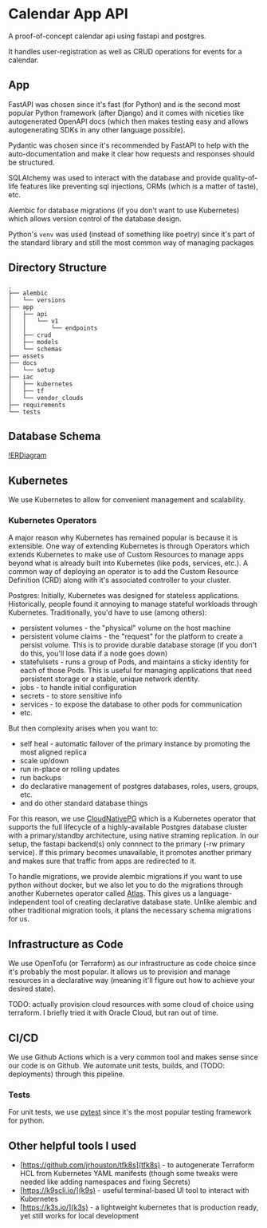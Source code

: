 # Calendar App API

A proof-of-concept calendar api using fastapi and postgres.

It handles user-registration as well as CRUD operations for events for a calendar.

## App
FastAPI was chosen since it's fast (for Python) and is the second most popular Python framework (after Django) and it comes with niceties like autogenerated OpenAPI docs (which then makes testing easy and allows autogenerating SDKs in any other language possible).

Pydantic was chosen since it's recommended by FastAPI to help with the auto-documentation and make it clear how requests and responses should be structured.

SQLAlchemy was used to interact with the database and provide quality-of-life features like preventing sql injections, ORMs (which is a matter of taste), etc.

Alembic for database migrations (if you don't want to use Kubernetes) which allows version control of the database design.

Python's `venv` was used (instead of something like poetry) since it's part of the standard library and still the most common way of managing packages

## Directory Structure
```
.
├── alembic
│   └── versions
├── app
│   ├── api
│   │   └── v1
│   │       └── endpoints
│   ├── crud
│   ├── models
│   └── schemas
├── assets
├── docs
│   └── setup
├── iac
│   ├── kubernetes
│   ├── tf
│   └── vendor_clouds
├── requirements
└── tests
```

## Database Schema
[!ERDiagram](/assets/erdiagram.png)

## Kubernetes 
We use Kubernetes to allow for convenient management and scalability.

### Kubernetes Operators
A major reason why Kubernetes has remained popular is because it is extensible. One way of extending Kubernetes is through Operators which extends Kubernetes to make use of Custom Resources to manage apps beyond what is already built into Kubernetes (like pods, services, etc.). A common way of deploying an operator is to add the Custom Resource Definition (CRD) along with it's associated controller to your cluster.

Postgres: Initially, Kubernetes was designed for stateless applications. Historically, people found it annoying to manage stateful workloads through Kubernetes. 
Traditionally, you'd have to use (among others):
- persistent volumes - the "physical" volume on the host machine
- persistent volume claims - the "request" for the platform to create a persist volume. This is to provide durable database storage (if you don't do this, you'll lose data if a node goes down)
- statefulsets - runs a group of Pods, and maintains a sticky identity for each of those Pods. This is useful for managing applications that need persistent storage or a stable, unique network identity.
- jobs - to handle initial configuration
- secrets - to store sensitive info
- services - to expose the database to other pods for communication
- etc.

But then complexity arises when you want to:
- self heal - automatic failover of the primary instance by promoting the most aligned replica
- scale up/down
- run in-place or rolling updates
- run backups
- do declarative management of postgres databases, roles, users, groups, etc.
- and do other standard database things

For this reason, we use [CloudNativePG](https://cloudnative-pg.io/documentation/1.25/) which is a Kubernetes operator that supports the full lifecycle of a highly-available Postgres database cluster with a primary/standby architecture, using native straming replication. In our setup, the fastapi backend(s) only connnect to the primary (-rw primary service). If this primary becomes unavailable, it promotes another primary and makes sure that traffic from apps are redirected to it.

To handle migrations, we provide alembic migrations if you want to use python without docker, but we also let you to do the migrations through another Kubernetes operator called [Atlas](https://atlasgo.io/getting-started/). This gives us a language-independent tool of creating declarative database state. Unlike alembic and other traditional migration tools, it plans the necessary schema migrations for us.

## Infrastructure as Code
We use OpenTofu (or Terraform) as our infrastructure as code choice since it's probably the most popular. It allows us to provision and manage resources in a declarative way (meaning it'll figure out how to achieve your desired state).


TODO: actually provision cloud resources with some cloud of choice using terraform. I briefly tried it with Oracle Cloud, but ran out of time.

## CI/CD
We use Github Actions which is a very common tool and makes sense since our code is on Github. We automate unit tests, builds, and (TODO: deployments) through this pipeline.

### Tests
For unit tests, we use [pytest](https://docs.pytest.org/en/stable/) since it's the most popular testing framework for python.


## Other helpful tools I used
- [https://github.com/jrhouston/tfk8s](tfk8s) - to autogenerate Terraform HCL from Kubernetes YAML manifests (though some tweaks were needed like adding namespaces and fixing Secrets)
- [https://k9scli.io/](k9s) - useful terminal-based UI tool to interact with Kubernetes
- [https://k3s.io/](k3s) - a lightweight kubernetes that is production ready, yet still works for local development
